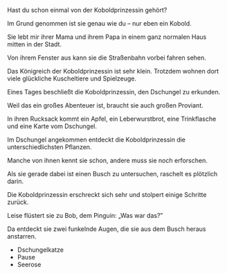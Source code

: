 Hast du schon einmal von der Koboldprinzessin gehört?

Im Grund genommen ist sie genau wie du &ndash; nur eben ein Kobold.

Sie lebt mir ihrer Mama und ihrem Papa in einem ganz normalen Haus mitten in der Stadt.

Von ihrem Fenster aus kann sie die Straßenbahn vorbei fahren sehen.

Das Königreich der Koboldprinzessin ist sehr klein. Trotzdem wohnen dort viele glückliche Kuscheltiere und Spielzeuge.

Eines Tages beschließt die Koboldprinzessin, den Dschungel zu erkunden.

Weil das ein großes Abenteuer ist, braucht sie auch großen Proviant.

In ihren Rucksack kommt ein Apfel, ein Leberwurstbrot, eine Trinkflasche und eine Karte vom Dschungel.

Im Dschungel angekommen entdeckt die Koboldprinzessin die unterschiedlichsten Pflanzen.

Manche von ihnen kennt sie schon, andere muss sie noch erforschen.

Als sie gerade dabei ist einen Busch zu untersuchen, raschelt es plötzlich darin.

Die Koboldprinzessin erschreckt sich sehr und stolpert einige Schritte zurück.

Leise flüstert sie zu Bob, dem Pinguin: &bdquo;Was war das?&rdquo;

Da entdeckt sie zwei funkelnde Augen, die sie aus dem Busch heraus anstarren.

- Dschungelkatze
- Pause
- Seerose
